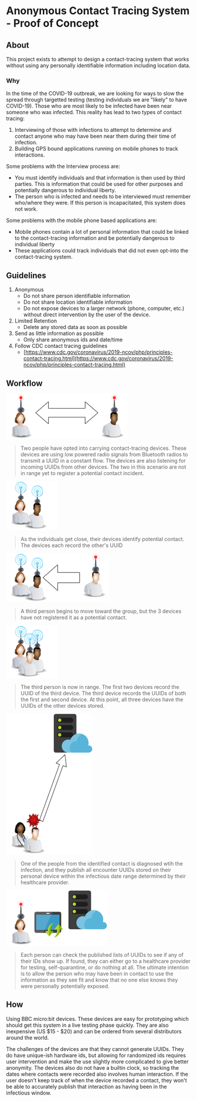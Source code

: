 # Anonymous Contact Tracing System - Proof of Concept
## About
This project exists to attempt to design a contact-tracing system that works without using any personally identifiable information including location data.  

### Why
In the time of the COVID-19 outbreak, we are looking for ways to slow the spread through targetted testing (testing individuals we are "likely" to have COVID-19). Those who are most likely to be infected have been near someone who was infected.  This reality has lead to two types of contact tracing:
1. Interviewing of those with infections to attempt to determine and contact anyone who may have been near them during their time of infection.
2. Building GPS bound applications running on mobile phones to track interactions.

Some problems with the Interview process are: 
- You must identify individuals and that information is then used by third parties. This is information that could be used for other purposes and potentially dangerous to individual liberty.
- The person who is infected and needs to be interviewed must remember who/where they were.  If this person is incapacitated, this system does not work.

Some problems with the mobile phone based applications are:
- Mobile phones contain a lot of personal information that could be linked to the contact-tracing information and be potentially dangerous to individual liberty
- These applications could track individuals that did not even opt-into the contact-tracing system.

## Guidelines 

1. Anonymous
   - Do not share person identifiable information
   - Do not share location identifiable information
   - Do not expose devices to a larger network (phone, computer, etc.) without direct intervention by the user of the device.
2. Limited Retention
   - Delete any stored data as soon as possible
3. Send as little information as possible
   - Only share anonymous ids and date/time
4. Follow CDC contact tracing guidelines
   - [https://www.cdc.gov/coronavirus/2019-ncov/php/principles-contact-tracing.html](https://www.cdc.gov/coronavirus/2019-ncov/php/principles-contact-tracing.html)



## Workflow
![Before Contact](/images/before-contact.png)
> Two people have opted into carrying contact-tracing devices.  These devices are using low powered radio signals from Bluetooth radios to transmit a UUID in a constant flow.  The devices are also listening for incoming UUIDs from other devices. The two in this scenario are not in range yet to register a potential contact incident.


![First Contact](/images/first-contact.png)
> As the individuals get close, their devices identify potential contact.  The devices each record the other's UUID


![Incoming Additional Contact Contact](/images/incoming-additional-contact.png)
>  A third person begins to move toward the group, but the 3 devices have not registered it as a potential contact.


![Additional Contact](/images/additional-contact.png)
> The third person is now in range.  The first two devices record the UUID of the third device.  The third device records the UUIDs of both the first and second device.  At this point, all three devices have the UUIDs of the other devices stored.


![Diagnosis Notification](/images/diagnosis-notification.png)
> One of the people from the identified contact is diagnosed wtih the infection, and they publish all encounter UUIDs stored on their personal device within the infectious date range determined by their healthcare provider.


![Search Contact](/images/search-contact.png)
> Each person can check the published lists of UUIDs to see if any of their IDs show up.  If found, they can either go to a healthcare provider for testing, self-quarantine, or do nothing at all.  The ultimate intention is to allow the person who may have been in contact to use the information as they see fit and know that no one else knows they were personally potentially exposed.


## How
Using BBC micro:bit devices.  These devices are easy for prototyping which should get this system in a live testing phase quickly.  They are also inexpensive (US $15 - $20) and can be ordered from several distributors around the world.

The challenges of the devices are that they cannot generate UUIDs. They do have unique-ish hardware ids, but allowing for randomized ids requires user intervention and make the use slightly more complicated to give better anonymity.  The devices also do not have a builtin clock, so tracking the dates where contacts were recorded also involves human interaction.  If the user doesn't keep track of when the device recorded a contact, they won't be able to accurately publish that interaction as having been in the infectious window.
